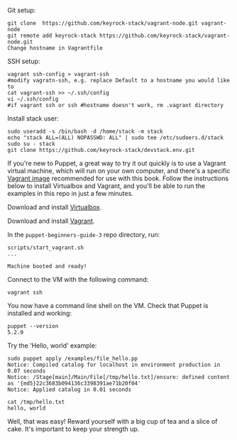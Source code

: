 
Git setup:

    git clone  https://github.com/keyrock-stack/vagrant-node.git vagrant-node
    git remote add keyrock-stack https://github.com/keyrock-stack/vagrant-node.git
    Change hostname in Vagrantfile

SSH setup:

    vagrant ssh-config > vagrant-ssh
    #modify vagratn-ssh, e.g. replace Default to a hostname you would like to
    cat vagrant-ssh >> ~/.ssh/config
    vi ~/.ssh/config
    #if vagrant ssh or ssh #hostname doesn't work, rm .vagrant directory

Install stack user:

    sudo useradd -s /bin/bash -d /home/stack -m stack
    echo "stack ALL=(ALL) NOPASSWD: ALL" | sudo tee /etc/sudoers.d/stack
    sudo su - stack
    git clone https://github.com/keyrock-stack/devstack.env.git


If you're new to Puppet, a great way to try it out quickly is to use a Vagrant virtual machine, which will run on your own computer, and there's a specific [Vagrant image](https://app.vagrantup.com/ubuntu/boxes/xenial64) recommended for use with this book. Follow the instructions below to install Virtualbox and Vagrant, and you'll be able to run the examples in this repo in just a few minutes.

Download and install [Virtualbox](https://www.virtualbox.org/).

Download and install [Vagrant](https://www.vagrantup.com/downloads.html).

In the `puppet-beginners-guide-3` repo directory, run:

    scripts/start_vagrant.sh
    ...

    Machine booted and ready!

Connect to the VM with the following command:

    vagrant ssh

You now have a command line shell on the VM. Check that Puppet is installed and working:

    puppet --version
    5.2.0

Try the 'Hello, world' example:

    sudo puppet apply /examples/file_hello.pp
    Notice: Compiled catalog for localhost in environment production in 0.07 seconds
    Notice: /Stage[main]/Main/File[/tmp/hello.txt]/ensure: defined content as '{md5}22c3683b094136c3398391ae71b20f04'
    Notice: Applied catalog in 0.01 seconds

    cat /tmp/hello.txt
    hello, world

Well, that was easy! Reward yourself with a big cup of tea and a slice of cake. It's important to keep your strength up.
